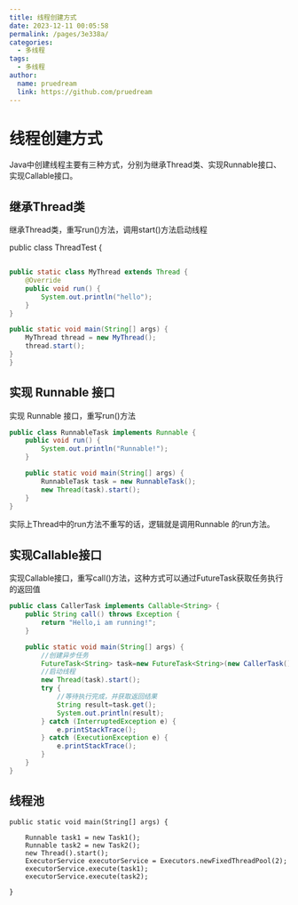 ```yaml
---
title: 线程创建方式
date: 2023-12-11 00:05:58
permalink: /pages/3e338a/
categories:
  - 多线程
tags:
  - 多线程
author: 
  name: pruedream
  link: https://github.com/pruedream
---
```


# 线程创建方式

Java中创建线程主要有三种方式，分别为继承Thread类、实现Runnable接口、实现Callable接口。

## 继承Thread类 

继承Thread类，重写run()方法，调用start()方法启动线程

public class ThreadTest {

```java
 
public static class MyThread extends Thread {
    @Override
    public void run() {
        System.out.println("hello");
    }
}

public static void main(String[] args) {
    MyThread thread = new MyThread();
    thread.start();
}
}
```

 



## 实现 Runnable 接口 

实现 Runnable 接口，重写run()方法

~~~java
public class RunnableTask implements Runnable {
    public void run() {
        System.out.println("Runnable!");
    }

    public static void main(String[] args) {
        RunnableTask task = new RunnableTask();
        new Thread(task).start();
    }
}

~~~

实际上Thread中的run方法不重写的话，逻辑就是调用Runnable 的run方法。



## 实现Callable接口 

实现Callable接口，重写call()方法，这种方式可以通过FutureTask获取任务执行的返回值

~~~java
public class CallerTask implements Callable<String> {
    public String call() throws Exception {
        return "Hello,i am running!";
    }

    public static void main(String[] args) {
        //创建异步任务
        FutureTask<String> task=new FutureTask<String>(new CallerTask());
        //启动线程
        new Thread(task).start();
        try {
            //等待执行完成，并获取返回结果
            String result=task.get();
            System.out.println(result);
        } catch (InterruptedException e) {
            e.printStackTrace();
        } catch (ExecutionException e) {
            e.printStackTrace();
        }
    }
}


~~~



## 线程池

```
public static void main(String[] args) {

    Runnable task1 = new Task1();
    Runnable task2 = new Task2();
    new Thread().start();
    ExecutorService executorService = Executors.newFixedThreadPool(2);
    executorService.execute(task1);
    executorService.execute(task2);
   
}
```
